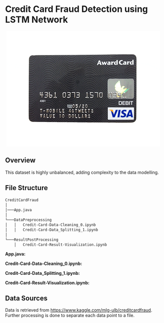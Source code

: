 # Credit Card Fraud Detection using LSTM Network

<p align="center">
  <img src="../metadata/gif/creditcard.gif">
</p>

## Overview 

This dataset is highly unbalanced, adding complexity to the data modelling.


## File Structure 
```
CreditCardFraud 
│   
│───App.java    
│
└───DataPreprocessing
│   │   Credit-Card-Data-Cleaning_0.ipynb
│   │   Credit-Card-Data_Splitting_1.ipynb
│   
└───ResultPostProcessing
    │   Credit-Card-Result-Visualization.ipynb
```
**App.java:**
 
**Credit-Card-Data-Cleaning_0.ipynb:**
 
**Credit-Card-Data_Splitting_1.ipynb:**

**Credit-Card-Result-Visualization.ipynb:**

## Data Sources
Data is retrieved from https://www.kaggle.com/mlg-ulb/creditcardfraud.  
Further processing is done to separate each data point to a file.

